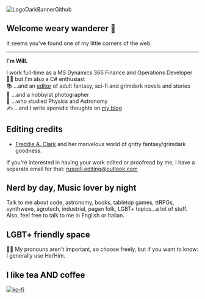 ![LogoDarkBannerGithub](https://github.com/PhoenixWyllow/PhoenixWyllow/assets/54237626/630c44ed-5729-4c88-8a52-df59ff23a6db)

## Welcome weary wanderer 👋

It seems you've found one of my little corners of the web.

***

**I'm Will.**

I work full-time as a MS Dynamics 365 Finance and Operations Developer \
👨‍💻 but I'm also a C# enthusiast \
📚 ...and an [editor](#editing-credits) of adult fantasy, sci-fi and grimdark novels and stories \
📸 ...and a hobbyist photographer \
🔭 ...who studied Physics and Astronomy \
✍️ ...and I write sporadic thoughts on [my blog](https://lunavisions.altervista.org) 


## Editing credits

- [Freddie A. Clark](https://freddieaclark.com/) and her marvelous world of gritty fantasy/grimdark goodness.

If you're interested in having your work edited or proofread by me, I have a separate email for that: russell.editing@outlook.com

## Nerd by day, Music lover by night 

Talk to me about code, astronomy, books, tabletop games, ttRPGs, synthwave, agrotech, industrial, pagan folk, LGBT+ topics...a lot of stuff.
Also, feel free to talk to me in English or Italian.


## LGBT+ friendly space

🏳️‍🌈 My pronouns aren't important, so choose freely, but if you want to know: I generally use He/Him.


## I like tea AND coffee

[![ko-fi](https://ko-fi.com/img/githubbutton_sm.svg)](https://ko-fi.com/S6S87RY9H)
